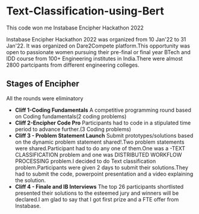 # Text-Classification-using-Bert
This code won me Instabase Encipher Hackathon 2022

Instabase Encipher Hackathon 2022 was organized from 10 Jan'22 to 31 Jan'22.
It was organized on Dare2Compete platform.This opportunity was open to passionate women pursuing their pre-final or final year BTech and IDD course from 100+ Engineering institutes in India.There were almost 2800 partcipants from different engineering colleges.

## Stages of Encipher
All the rounds were eliminatory
* **Cliff 1-Coding Fundamentals**
  A competitive programming round based on Coding fundamentals(2 coding problems)
* **Cliff 2-Encipher Code Pro**
  Participants had to code in a stipulated time period to advance further.(3 Coding problems)
* **Cliff 3 - Problem Statement Launch**
  Submit prototypes/solutions based on the dynamic problem statement shared!.Two problem statements were shared.Participant had to do any one of them.One was a -TEXT             CLASSIFICATION problem and one was DISTRIBUTED WORKFLOW PROCESSING problem.I decided to do Text classification problem.Participants were given 2 days to submit their           solutions.They had to submit the code, powerpoint presentation and a video explaining the solution.
* **Cliff 4 - Finale and IB Interviews**
  The top 26 participants shortlisted presented their solutions to the esteemed jury and winners will be declared.I am glad to say that I got first prize and a FTE offer from     Instabase.

